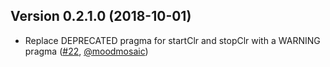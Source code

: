 ## Version 0.2.1.0 (2018-10-01)

- Replace DEPRECATED pragma for startClr and stopClr with a WARNING pragma ([#22][22], [@moodmosaic][moodmosaic])

[moodmosaic]:
  https://gitlab.com/moodmosaic

[22]:
  https://gitlab.com/tim-m89/clr-haskell/merge_requests/22
